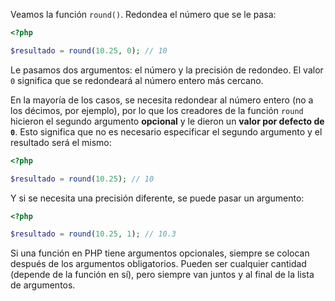 
Veamos la función `round()`. Redondea el número que se le pasa:

```php
<?php

$resultado = round(10.25, 0); // 10
```

Le pasamos dos argumentos: el número y la precisión de redondeo. El valor `0` significa que se redondeará al número entero más cercano.

En la mayoría de los casos, se necesita redondear al número entero (no a los décimos, por ejemplo), por lo que los creadores de la función `round` hicieron el segundo argumento **opcional** y le dieron un **valor por defecto de `0`**. Esto significa que no es necesario especificar el segundo argumento y el resultado será el mismo:

```php
<?php

$resultado = round(10.25); // 10
```

Y si se necesita una precisión diferente, se puede pasar un argumento:

```php
<?php

$resultado = round(10.25, 1); // 10.3
```

Si una función en PHP tiene argumentos opcionales, siempre se colocan después de los argumentos obligatorios. Pueden ser cualquier cantidad (depende de la función en sí), pero siempre van juntos y al final de la lista de argumentos.
